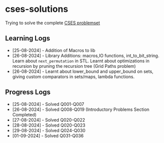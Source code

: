 # cses-solutions

Trying to solve the complete [CSES problemset](https://cses.fi/problemset)

## Learning Logs
- [25-08-2024] - Addition of Macros to lib
- [26-08-2024] - Library Additions: macros,IO functions, int_to_bit_string. Learn about `next_permutation` in STL. Learnt about optimizations in recursion by pruning the recursion tree (Grid Paths problem)
- [26-08-2024] - Learnt about lower_bound and upper_bound on sets, giving custom comparators in sets/maps, lambda functions.

## Progress Logs
- [25-08-2024] - Solved Q001-Q007
- [26-08-2024] - Solved Q008-Q019 (Introductory Problems Section Completed)
- [27-08-2024] - Solved Q020-Q022
- [28-08-2024] - Solved Q020-Q023
- [29-08-2024] - Solved Q024-Q030
- [01-09-2024] - Solved Q031-Q036
